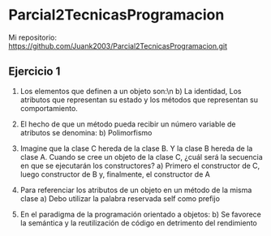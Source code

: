# Parcial2TecnicasProgramacion

Mi repositorio: https://github.com/Juank2003/Parcial2TecnicasProgramacion.git


## Ejercicio 1

1) Los elementos que definen a un objeto son:\n
b) La identidad, Los atributos que representan su estado y los métodos que representan su
comportamiento.

2) El hecho de que un método pueda recibir un número variable de atributos se denomina:
b) Polimorfismo

3) Imagine que la clase C hereda de la clase B. Y la clase B hereda de la clase A. Cuando se cree
un objeto de la clase C, ¿cuál será la secuencia en que se ejecutarán los constructores?
a) Primero el constructor de C, luego constructor de B y, finalmente, el constructor de A

4) Para referenciar los atributos de un objeto en un método de la misma clase
a) Debo utilizar la palabra reservada self como prefijo

5) En el paradigma de la programación orientado a objetos:
b) Se favorece la semántica y la reutilización de código en detrimento del rendimiento
